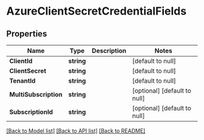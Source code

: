 # AzureClientSecretCredentialFields

## Properties
Name | Type | Description | Notes
------------ | ------------- | ------------- | -------------
**ClientId** | **string** |  | [default to null]
**ClientSecret** | **string** |  | [default to null]
**TenantId** | **string** |  | [default to null]
**MultiSubscription** | **string** |  | [optional] [default to null]
**SubscriptionId** | **string** |  | [optional] [default to null]

[[Back to Model list]](../README.md#documentation-for-models) [[Back to API list]](../README.md#documentation-for-api-endpoints) [[Back to README]](../README.md)

